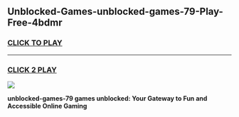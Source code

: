 
## Unblocked-Games-unblocked-games-79-Play-Free-4bdmr
<h3>
<a href="https://premium76.site?title=unblocked-games-79&ref=23A">CLICK TO PLAY</a></h3>
<hr>

<h3>
<a href="https://premium76.site?title=unblocked-games-79&ref=23A">CLICK 2 PLAY</a>
  
</h3>

<a href="https://premium76.site?title=unblocked-games-79&ref=23A"><img src="https://clearcache.store/games.png"></a>


**unblocked-games-79 games unblocked: Your Gateway to Fun and Accessible Online Gaming**
